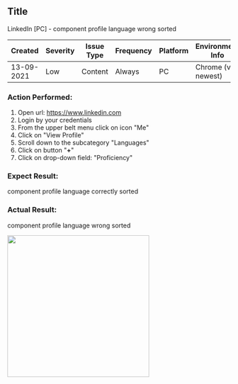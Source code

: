 ## Title
LinkedIn [PC] - component profile language wrong sorted 
  
| Created   | Severity| Issue Type  | Frequency | Platform |Environment Info |
| --  | --- | -- | -- | -- | -- |
| 13-09-2021 | Low | Content | Always | PC | Chrome (ver. newest) |

### Action Performed:  
1. Open url: https://www.linkedin.com
2. Login by your credentials
3. From the upper belt menu click on icon "Me"
4. Click on "View Profile"
5. Scroll down to the subcategory "Languages"
6. Click on button "**+**"
7. Click on drop-down field: "Proficiency"
  
### Expect Result:  
component profile language correctly sorted    

### Actual Result:  
component profile language wrong sorted  

<img src="https://user-images.githubusercontent.com/69436611/173195720-e07f2321-4208-45d1-9bae-490e8e960491.png" width="320">  
